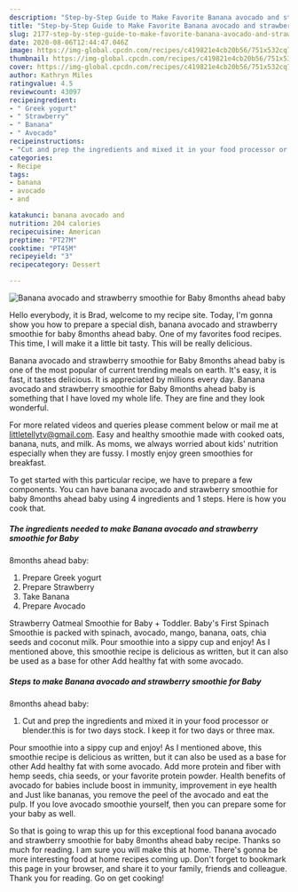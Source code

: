```yaml
---
description: "Step-by-Step Guide to Make Favorite Banana avocado and strawberry smoothie for Baby 8months ahead baby"
title: "Step-by-Step Guide to Make Favorite Banana avocado and strawberry smoothie for Baby 8months ahead baby"
slug: 2177-step-by-step-guide-to-make-favorite-banana-avocado-and-strawberry-smoothie-for-baby-8months-ahead-baby
date: 2020-08-06T12:44:47.046Z
image: https://img-global.cpcdn.com/recipes/c419821e4cb20b56/751x532cq70/banana-avocado-and-strawberry-smoothie-for-baby-8months-ahead-baby-recipe-main-photo.jpg
thumbnail: https://img-global.cpcdn.com/recipes/c419821e4cb20b56/751x532cq70/banana-avocado-and-strawberry-smoothie-for-baby-8months-ahead-baby-recipe-main-photo.jpg
cover: https://img-global.cpcdn.com/recipes/c419821e4cb20b56/751x532cq70/banana-avocado-and-strawberry-smoothie-for-baby-8months-ahead-baby-recipe-main-photo.jpg
author: Kathryn Miles
ratingvalue: 4.5
reviewcount: 43097
recipeingredient:
- " Greek yogurt"
- " Strawberry"
- " Banana"
- " Avocado"
recipeinstructions:
- "Cut and prep the ingredients and mixed it in your food processor or blender.this is for two days stock. I keep it for two days or three max."
categories:
- Recipe
tags:
- banana
- avocado
- and

katakunci: banana avocado and 
nutrition: 204 calories
recipecuisine: American
preptime: "PT27M"
cooktime: "PT45M"
recipeyield: "3"
recipecategory: Dessert

---
```



![Banana avocado and strawberry smoothie for Baby
8months ahead baby](https://img-global.cpcdn.com/recipes/c419821e4cb20b56/751x532cq70/banana-avocado-and-strawberry-smoothie-for-baby-8months-ahead-baby-recipe-main-photo.jpg)

Hello everybody, it is Brad, welcome to my recipe site. Today, I'm gonna show you how to prepare a special dish, banana avocado and strawberry smoothie for baby
8months ahead baby. One of my favorites food recipes. This time, I will make it a little bit tasty. This will be really delicious.

Banana avocado and strawberry smoothie for Baby
8months ahead baby is one of the most popular of current trending meals on earth. It's easy, it is fast, it tastes delicious. It is appreciated by millions every day. Banana avocado and strawberry smoothie for Baby
8months ahead baby is something that I have loved my whole life. They are fine and they look wonderful.

For more related videos and queries please comment below or mail me at littletellytv@gmail.com. Easy and healthy smoothie made with cooked oats, banana, nuts, and milk. As moms, we always worried about kids&#39; nutrition especially when they are fussy. I mostly enjoy green smoothies for breakfast.


To get started with this particular recipe, we have to prepare a few components. You can have banana avocado and strawberry smoothie for baby
8months ahead baby using 4 ingredients and 1 steps. Here is how you cook that.

<!--inarticleads1-->

##### The ingredients needed to make Banana avocado and strawberry smoothie for Baby
8months ahead baby:

1. Prepare  Greek yogurt
1. Prepare  Strawberry
1. Take  Banana
1. Prepare  Avocado


Strawberry Oatmeal Smoothie for Baby + Toddler. Baby&#39;s First Spinach Smoothie is packed with spinach, avocado, mango, banana, oats, chia seeds and coconut milk. Pour smoothie into a sippy cup and enjoy! As I mentioned above, this smoothie recipe is delicious as written, but it can also be used as a base for other Add healthy fat with some avocado. 

<!--inarticleads2-->

##### Steps to make Banana avocado and strawberry smoothie for Baby
8months ahead baby:

1. Cut and prep the ingredients and mixed it in your food processor or blender.this is for two days stock. I keep it for two days or three max.


Pour smoothie into a sippy cup and enjoy! As I mentioned above, this smoothie recipe is delicious as written, but it can also be used as a base for other Add healthy fat with some avocado. Add more protein and fiber with hemp seeds, chia seeds, or your favorite protein powder. Health benefits of avocado for babies include boost in immunity, improvement in eye health and Just like bananas, you remove the peel of the avocado and eat the pulp. If you love avocado smoothie yourself, then you can prepare some for your baby as well. 

So that is going to wrap this up for this exceptional food banana avocado and strawberry smoothie for baby
8months ahead baby recipe. Thanks so much for reading. I am sure you will make this at home. There's gonna be more interesting food at home recipes coming up. Don't forget to bookmark this page in your browser, and share it to your family, friends and colleague. Thank you for reading. Go on get cooking!
